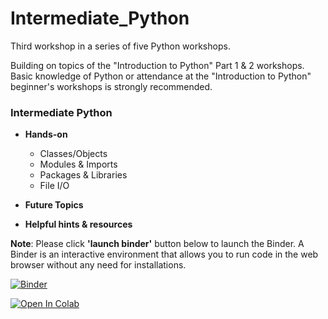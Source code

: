 # Intermediate_Python
Third workshop in a series of five Python workshops. 

Building on topics of the "Introduction to Python" Part 1 & 2 workshops. Basic knowledge of Python or attendance at the "Introduction to Python" beginner's workshops is strongly recommended.  

### Intermediate Python

* **Hands-on**
  * Classes/Objects
  * Modules & Imports
  * Packages & Libraries
  * File I/O

* **Future Topics**<br>

* **Helpful hints & resources**

**Note**: Please click **'launch binder'** button below to launch the Binder. A Binder is an interactive environment that allows you to run code in the web browser without any need for installations.


[![Binder](https://mybinder.org/badge_logo.svg)](https://mybinder.org/v2/gh/CEASLIBRARY/Intermediate_Python.git/master)

[![Open In Colab](https://colab.research.google.com/assets/colab-badge.svg)](https://colab.research.google.com/github/CEASLIBRARY/colabtools/Intermediate_Python)
